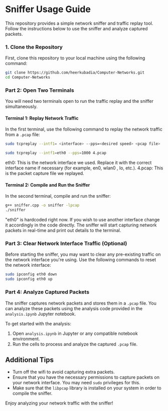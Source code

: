 # Sniffer Usage Guide

This repository provides a simple network sniffer and traffic replay tool. Follow the instructions below to use the sniffer and analyze captured packets.

### 1. Clone the Repository
First, clone this repository to your local machine using the following command:

```bash
git clone https://github.com/heerkubadia/Computer-Networks.git
cd Computer-Networks
```

### Part 2: Open Two Terminals

You will need two terminals open to run the traffic replay and the sniffer simultaneously.

#### Terminal 1: Replay Network Traffic
In the first terminal, use the following command to replay the network traffic from a `.pcap` file:

```bash
sudo tcpreplay --intf1= <interface> --pps=<desired speed> <pcap file>
```
```bash
sudo tcpreplay --intf1=eth0 --pps=1000 4.pcap
```

eth0: This is the network interface we used. Replace it with the correct interface name if necessary (for example, en0, wlan0 , lo, etc.).
4.pcap: This is the packet capture file we replayed. 

#### Terminal 2: Compile and Run the Sniffer

In the second terminal, compile and run the sniffer:
```bash
g++ sniffer.cpp -o sniffer -lpcap
./sniffer
```
"eth0" is hardcoded right now. If you wish to use another interface change it accordingly in the code directly. The sniffer will start capturing network packets in real-time and print out details to the terminal.


### Part 3: Clear Network Interface Traffic (Optional)

Before starting the sniffer, you may want to clear any pre-existing traffic on the network interface you're using. Use the following commands to reset the network interface:

```bash
sudo ipconfig eth0 down
sudo ipconfig eth0 up
```

### Part 4: Analyze Captured Packets

The sniffer captures network packets and stores them in a `.pcap` file. You can analyze these packets using the analysis code provided in the `analysis.ipynb` Jupyter notebook.

To get started with the analysis:

1. Open `analysis.ipynb` in Jupyter or any compatible notebook environment.
2. Run the cells to process and analyze the captured `.pcap` file.

## Additional Tips
- Turn off the wifi to avoid capturing extra packets.
- Ensure that you have the necessary permissions to capture packets on your network interface. You may need `sudo` privileges for this.
- Make sure that the `libpcap` library is installed on your system in order to compile the sniffer.

Enjoy analyzing your network traffic with the sniffer!

